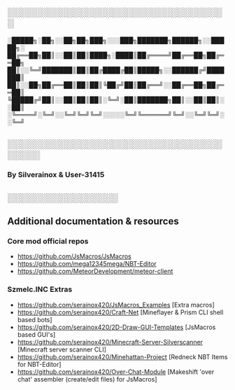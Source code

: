 ## ░░░░░░░░░░░░░░░░░░░░░░░░░░░░░░░░░░

░█████╗░██╗░░██╗██╗███╗░░░███╗███████╗██████╗░░█████╗░
██╔══██╗██║░░██║██║████╗░████║██╔════╝██╔══██╗██╔══██╗
██║░░╚═╝███████║██║██╔████╔██║█████╗░░██████╔╝███████║
██║░░██╗██╔══██║██║██║╚██╔╝██║██╔══╝░░██╔══██╗██╔══██║
╚█████╔╝██║░░██║██║██║░╚═╝░██║███████╗██║░░██║██║░░██║
░╚════╝░╚═╝░░╚═╝╚═╝╚═╝░░░░░╚═╝╚══════╝╚═╝░░╚═╝╚═╝░░╚═╝

## ░░░░░░░░░░░░░░░░░░░░░░░░░░░░░░░░░░░░░░

### By Silverainox & User-31415

## ░░░░░░░░░░░░░░░░░

## Additional documentation & resources
### Core mod official repos
- https://github.com/JsMacros/JsMacros
- https://github.com/mega12345mega/NBT-Editor
- https://github.com/MeteorDevelopment/meteor-client

### Szmelc.INC Extras 
- https://github.com/serainox420/JsMacros_Examples [Extra macros]
- https://github.com/serainox420/Craft-Net [Mineflayer & Prism CLI shell based bots]
- https://github.com/serainox420/2D-Draw-GUI-Templates [JsMacros based GUI's]
- https://github.com/serainox420/Minecraft-Server-Silverscanner [Minecraft server scanner CLI]
- https://github.com/serainox420/Minehattan-Project [Redneck NBT Items for NBT-Editor]
- https://github.com/serainox420/Over-Chat-Module [Makeshift 'over chat' assembler (create/edit files) for JsMacros]
